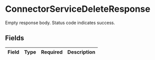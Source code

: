 # ConnectorServiceDeleteResponse

Empty response body. Status code indicates success.


## Fields

| Field       | Type        | Required    | Description |
| ----------- | ----------- | ----------- | ----------- |